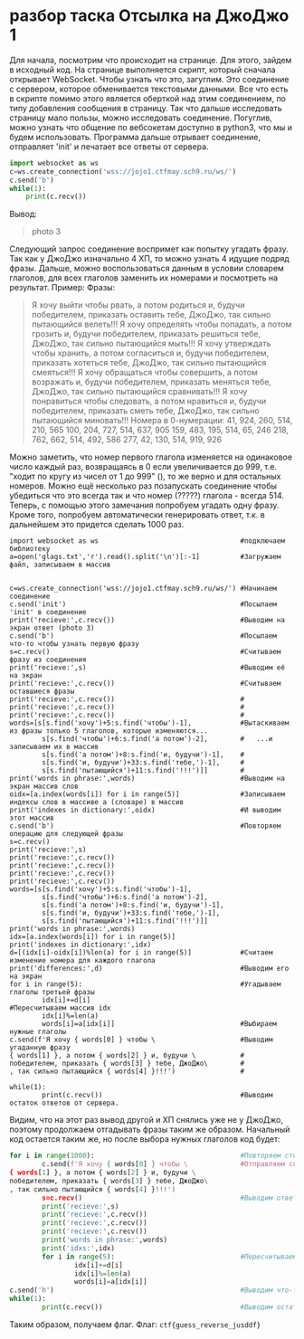# разбор таска Отсылка на ДжоДжо 1

Для начала, посмотрим что происходит на странице. Для этого, зайдем в исходный код. На странице выполняется скрипт, который сначала открывает WebSocket. Чтобы узнать что это, загуглим. Это соединение с сервером, которое обменивается текстовыми данными. Все что есть в скрипте помимо этого является оберткой над этим соединением, по типу добавления сообщения в страницу. Так что дальше исследовать страницу мало пользы, можно исследовать соединение.
Погуглив, можно узнать что общение по вебсокетам доступно в python3, что мы и будем использовать. Программа дальше отрывает соединение, отправляет 'init' и печатает все ответы от сервера.
```python
import websocket as ws
c=ws.create_connection('wss://jojo1.ctfmay.sch9.ru/ws/')
c.send('b')
while(1):
    print(c.recv())
```
Вывод:
> photo 3

Следующий запрос соединение воспримет как попытку угадать фразу. Так как у ДжоДжо изначально 4 ХП, то можно узнать 4 идущие подряд фразы. Дальше, можно воспользоваться данным в условии словарем глаголов, для всех глаголов заменить их номерами и посмотреть на результат. Пример:
Фразы:
> Я хочу выйти чтобы рвать, а потом родиться и, будучи победителем, приказать оставить тебе, ДжоДжо, так сильно пытающийся велеть!!!
> Я хочу определять чтобы попадать, а потом грозить и, будучи победителем, приказать решиться тебе, ДжоДжо, так сильно пытающийся мыть!!!
> Я хочу утверждать чтобы хранить, а потом согласиться и, будучи победителем, приказать хотеться тебе, ДжоДжо, так сильно пытающийся смеяться!!!
> Я хочу обращаться чтобы совершить, а потом возражать и, будучи победителем, приказать меняться тебе, ДжоДжо, так сильно пытающийся сравнивать!!!
> Я хочу понравиться чтобы следовать, а потом нравиться и, будучи победителем, приказать сметь тебе, ДжоДжо, так сильно пытающийся миновать!!!
Номера в 0-нумерации:
41, 924, 260, 514, 210, 565
100, 204, 727, 514, 637, 905
159, 483, 195, 514, 65, 246
218, 762, 662, 514, 492, 586
277, 42, 130, 514, 919, 926

Можно заметить, что номер первого глагола изменяется на одинаковое число каждый раз, возвращаясь в 0 если увеличивается до 999, т.е. "ходит по кругу из чисел от 1 до 999" (), то же верно и для остальных номеров. Можно ещё несколько раз позапускать соединение чтобы убедиться что это всегда так и что номер (?????) глагола - всегда 514. Теперь, с помощью этого замечания попробуем угадать одну фразу. Кроме того, попробуем автоматически генерировать ответ, т.к. в дальнейшем это придется сделать 1000 раз.
```
import websocket as ws                                   #подключаем библиотеку
a=open('glags.txt','r').read().split('\n')[:-1]          #Загружаем файл, записываем в массив


c=ws.create_connection('wss://jojo1.ctfmay.sch9.ru/ws/') #Начинаем соединение
c.send('init')                                           #Посылаем 'init' в соединение
print('recieve:',c.recv())                               #Выводим на экран ответ (photo 3)
c.send('b')                                              #Посылаем что-то чтобы узнать первую фразу
s=c.recv()                                               #Считываем фразу из соединения
print('recieve:',s)                                      #Выводим её на экран
print('recieve:',c.recv())                               #Считываем оставшиеся фразы
print('recieve:',c.recv())                               #
print('recieve:',c.recv())                               #
print('recieve:',c.recv())                               #
words=[s[s.find('хочу')+5:s.find('чтобы')-1],            #Вытаскиваем из фразы только 5 глаголов, которые изменяются...
        s[s.find('чтобы')+6:s.find('а потом')-2],        #   ...и записываем их в массив
        s[s.find('а потом')+8:s.find('и, будучи')-1],    #
        s[s.find('и, будучи')+33:s.find('тебе,')-1],     #
        s[s.find('пытающийся')+11:s.find('!!!')]]        #
print('words in phrase:',words)                          #Выводим на экран массив слов
oidx=[a.index(words[i]) for i in range(5)]               #Записываем индексы слов в массиве a (словаре) в массив
print('indexes in dictionary:',oidx)                     #И выводим этот массив
c.send('b')                                              #Повторяем операцию для следующей фразы
s=c.recv()
print('recieve:',s)
print('recieve:',c.recv())
print('recieve:',c.recv())
print('recieve:',c.recv())
print('recieve:',c.recv())
words=[s[s.find('хочу')+5:s.find('чтобы')-1],
        s[s.find('чтобы')+6:s.find('а потом')-2],
        s[s.find('а потом')+8:s.find('и, будучи')-1],
        s[s.find('и, будучи')+33:s.find('тебе,')-1],
        s[s.find('пытающийся')+11:s.find('!!!')]]
print('words in phrase:',words)
idx=[a.index(words[i]) for i in range(5)]
print('indexes in dictionary:',idx)
d=[(idx[i]-oidx[i])%len(a) for i in range(5)]            #Cчитаем изменение номера для каждого глагола
print('differences:',d)                                  #Выводим его на экран
for i in range(5):                                       #Угадываем глаголы третьей фразы
        idx[i]+=d[i]                                     #Пересчитываем массив idx
        idx[i]%=len(a)
        words[i]=a[idx[i]]                               #Выбираем нужные глаголы
c.send(f'Я хочу { words[0] } чтобы \                     #Выводим угаданную фразу
{ words[1] }, а потом { words[2] } и, будучи \           #
победителем, приказать { words[3] } тебе, ДжоДжо\        #
, так сильно пытающийся { words[4] }!!!')                #

while(1):
        print(c.recv())                                  #Выводим остаток ответов от сервера.
```
Видим, что на этот раз вывод другой и ХП снялись уже не у ДжоДжо, поэтому продолжаем отгадывать фразы таким же образом. Начальный код остается таким же, но после выбора нужных глаголов код будет:
```python
for i in range(1000):                                    #Повторяем столько раз, сколько ХП у противника
        c.send(f'Я хочу { words[0] } чтобы \             #Отправляем сгенерированную фразу
{ words[1] }, а потом { words[2] } и, будучи \
победителем, приказать { words[3] } тебе, ДжоДжо\
, так сильно пытающийся { words[4] }!!!')
        s=c.recv()                                       #Выводим ответ от сервера
        print('recieve:',s)
        print('recieve:',c.recv())
        print('recieve:',c.recv())
        print('recieve:',c.recv())
        print('words in phrase:',words)
        print('idxs:',idx)
        for i in range(5):                               #Пересчитываем массивы
                idx[i]+=d[i]
                idx[i]%=len(a)
                words[i]=a[idx[i]]
c.send('h')                                              #Выводим что-то чтобы получить ответ от сервера
while(1):
        print(c.recv())                                  #Выводим остаток ответов от сервера.

```
Таким образом, получаем флаг.
Флаг: `ctf{guess_reverse_jusddf}`